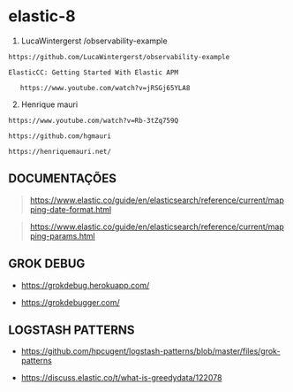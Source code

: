 # elastic-8


1.  LucaWintergerst /observability-example

```https://github.com/LucaWintergerst/observability-example```

```
ElasticCC: Getting Started With Elastic APM
   
   https://www.youtube.com/watch?v=jRSGj65YLA8
```



2. Henrique mauri

```https://www.youtube.com/watch?v=Rb-3tZq759Q```

```https://github.com/hgmauri```

```https://henriquemauri.net/```


## DOCUMENTAÇÕES

> https://www.elastic.co/guide/en/elasticsearch/reference/current/mapping-date-format.html

> https://www.elastic.co/guide/en/elasticsearch/reference/current/mapping-params.html


## GROK DEBUG

* https://grokdebug.herokuapp.com/

* https://grokdebugger.com/

## LOGSTASH PATTERNS

* https://github.com/hpcugent/logstash-patterns/blob/master/files/grok-patterns

* https://discuss.elastic.co/t/what-is-greedydata/122078
